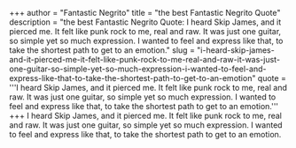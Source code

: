 +++
author = "Fantastic Negrito"
title = "the best Fantastic Negrito Quote"
description = "the best Fantastic Negrito Quote: I heard Skip James, and it pierced me. It felt like punk rock to me, real and raw. It was just one guitar, so simple yet so much expression. I wanted to feel and express like that, to take the shortest path to get to an emotion."
slug = "i-heard-skip-james-and-it-pierced-me-it-felt-like-punk-rock-to-me-real-and-raw-it-was-just-one-guitar-so-simple-yet-so-much-expression-i-wanted-to-feel-and-express-like-that-to-take-the-shortest-path-to-get-to-an-emotion"
quote = '''I heard Skip James, and it pierced me. It felt like punk rock to me, real and raw. It was just one guitar, so simple yet so much expression. I wanted to feel and express like that, to take the shortest path to get to an emotion.'''
+++
I heard Skip James, and it pierced me. It felt like punk rock to me, real and raw. It was just one guitar, so simple yet so much expression. I wanted to feel and express like that, to take the shortest path to get to an emotion.
